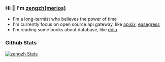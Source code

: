 ### Hi 👋 I'm [zengzh(merios)](https://www.cnblogs.com/jianzihao/)

- I'm a long-termist who believes the power of time
- I'm currently focus on open source api gateway, like [apisix](https://github.com/apache/apisix), [easegress](https://github.com/megaease/easegress)
- I'm reading some books about database, like [ddia](https://dataintensive.net/)

### Github Stats

[![zengzh Stats](https://github-readme-stats.vercel.app/api?username=zengzzzzz&show_icons=true&count_private=true&title_color=333&text_color=777)](https://github.com/zengzzzzz)
